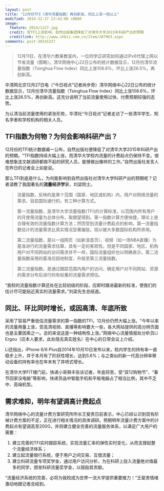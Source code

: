 ```yaml
---
layout: post
title: "12月份TFI（清华流量指数）再创新高，同比上涨一倍以上"
modified: 2014-12-27 23:42:06 +0800
image:
  feature: 2014/1227.jpg
  credit: 受TFI上涨影响，自然出版集团降低了对清华大学2015年科研产出的预期
  creditlink: http://www.shbiz.com.cn/Item/207963.aspx
comments: post-20141227
---
```


> 12月11日，在清华六教某教室内，一位同学正研究如何通过IPv6代理上网以节省流量（图略）。清华网络中心22日公布的统计数据显示，12月份清华流量指数（Tsinghua Flow Index）同比上涨108.6%，环比上涨26.5%，再创新高。

华清网北京12月27日电（“今日视点”记者尚步奇）清华网络中心22日公布的统计数据显示，12月份清华流量指数（Tsinghua Flow Index）同比上涨108.6%，环比上涨26.5%，再创新高。这充分说明了当前流量使用过快、付费预期较强的态势。

为认清当前流量使用的紧张形势，华清社“今日视点”记者走访了一些清华学生、知名学者和学校机构的相关人员。

## TFI指数为何物？为何会影响科研产出？

12月份的TFI统计数据甫一公布，自然出版社便降低了对清华大学2015年科研产出的预期。“TFI指数持续大幅上涨，而清华大学校内流量的计费起点仍保持不变。很难想象连文献调研都做不起的研究人员，能够做出像样的工作。”自然出版社发言人在昨日的记者会上如是说。

那么TFI到底是什么，为何能影响到自然出版社对清华大学科研产出的预期呢？记者请教了我国著名的**流量经济学**家，刘梁院士。

> 流量指数，反映的是某个范围（国家、地区或机构）内，用户对网络流量的需求。目前国际通行的，有三种计算方式。
>
> 第一流量指数，是清华大学流量指数(TFI)的计算标准，以范围内所有用户的月使用流量为总体分布，取期望得到。第一指数计算方便快捷，理论上是合理有效的流量指数计算方法；然而受到流量计费起点的影响，第一流量指数估计的流量需求比真实情况显著偏低，现以被大多数国际机构所弃用。
>
> 第二流量指数，是以一组网页（如新浪首页）、视频（如一场NBA直播）为基准进行的流量需求估算，具有一定的客观性。但是不同国家、地区、机构用户对不同网站的访问需求并不一样，国际流量组织也以明确表示，第二流量指数采用的基准应因地制宜，升级至第三流量指数。
>
> 第三流量指数，是通过跟踪范围内用户的访问，确定用户对不同网站、资源的需求分布后进行的有权重的流量需求预估。

“我校的流量指数计算还处在比较初级的阶段，应即时跟进最新的标准，使我们的估计尽可能贴近真实的流量需求。”刘梁先生总结道。

## 同比、环比同时增长，或因高清、年底所致

采用了容易严重低估流量需求的第一指数的TFI，12月份仍然大幅上涨。“今年以来的流量用量上涨，受高清视频、直播等影响要大一些，各大网站提供的高分辨页面也是主要因素之一。总的来说这是一种结构性上涨。”网络中心流量情报处分析员Li Ergou（应本人要求，此处隐去真实姓名）在中心的日常会议上介绍。

Li还指出，iPhone 6/6 Plus自2014年10月10日发布以来，校内学生的持有率一直稳步上升，并于本月有了阶跃性增长，达到5.6%；与之类似的新一代高分辨率移动设备的持有率也在年末有了井喷式增长。

在清华大学FIT楼门前，快递小哥舜丰告诉记者，年底将至，受“双12购物节”、“春节回家没电脑”等影响，快递货品中智能手机和平板电脑占了相当比例，其中不乏中、高端机型。

## 需求难抑，明年有望调高计费起点

清华网络中心的流量计费方案研究所所长王斐贵日前表示，中心已经认识到现有阶梯计费方案的不足，正在进行相关情况的具体调研。预期明年流量计费方案中的计费起点有望调高至200G，并将建立健全完善的流量服务体系，以满足广大用户的需要：

1. 建立完善的TFI实时跟踪系统，实现流量汇率的弹性实时变化，从而支撑起整个流量经济体系；
2. 建立起流量银行系统，便于用户之间交易、互借流量；
3. 建立科研流量专项奖学金，通过用户访问分析，为在科研上投入流量绝对值最多的同学，颁发科研流量奖学金，以鼓励其贡献。

“流量经济系统的完善，必将为我校成为世界一流大学提供重要推力！”王斐贵情绪激动地跟记者总结到。
